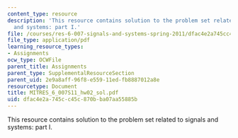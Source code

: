 ```yaml
---
content_type: resource
description: 'This resource contains solution to the problem set related to signals
  and systems: part I.'
file: /courses/res-6-007-signals-and-systems-spring-2011/dfac4e2a745cc45c870bba07aa55885b_MITRES_6_007S11_hw02_sol.pdf
file_type: application/pdf
learning_resource_types:
- Assignments
ocw_type: OCWFile
parent_title: Assignments
parent_type: SupplementalResourceSection
parent_uid: 2e9a8aff-96f8-e559-11ed-fb8887012a8e
resourcetype: Document
title: MITRES_6_007S11_hw02_sol.pdf
uid: dfac4e2a-745c-c45c-870b-ba07aa55885b
---
```

This resource contains solution to the problem set related to signals and systems: part I.

